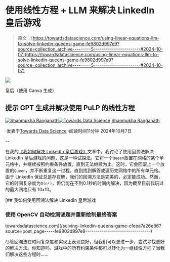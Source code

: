 # 使用线性方程 + LLM 来解决 LinkedIn 皇后游戏

> 原文：[https://towardsdatascience.com/using-linear-equations-llm-to-solve-linkedin-queens-game-fe9802d997e9?source=collection_archive---------5-----------------------#2024-10-07](https://towardsdatascience.com/using-linear-equations-llm-to-solve-linkedin-queens-game-fe9802d997e9?source=collection_archive---------5-----------------------#2024-10-07)

![](../Images/ad35481c77af475538a173dca31d3d3f.png)

皇后（使用 Canva 生成）

## 提示 GPT 生成并解决使用 PuLP 的线性方程

[](https://memsranga.com/?source=post_page---byline--fe9802d997e9--------------------------------)[![Shanmukha Ranganath](../Images/b362e4a5eb87077e889cb1db702955b3.png)](https://memsranga.com/?source=post_page---byline--fe9802d997e9--------------------------------)[](https://towardsdatascience.com/?source=post_page---byline--fe9802d997e9--------------------------------)[![Towards Data Science](../Images/a6ff2676ffcc0c7aad8aaf1d79379785.png)](https://towardsdatascience.com/?source=post_page---byline--fe9802d997e9--------------------------------) [Shanmukha Ranganath](https://memsranga.com/?source=post_page---byline--fe9802d997e9--------------------------------)

·发表于[Towards Data Science](https://towardsdatascience.com/?source=post_page---byline--fe9802d997e9--------------------------------) ·阅读时间11分钟·2024年10月7日

--

在我的[《我如何解决 LinkedIn 皇后游戏》](https://medium.com/towards-data-science/solving-linkedin-queens-game-cfeea7a26e86)文章中，我讨论了使用回溯法解决 LinkedIn 皇后游戏的问题，这是一种试探法。它将一个`Queen`放置在网格的某个单元格中，并继续按照约束条件放置，直到无法继续为止。这时，它会回滚上一个放置的`Queen`，并不断重复这一过程，直到找到解答或遍历完网格中的所有单元格。由于 LinkedIn 保证总是存在解，我们的回溯方法是完美的，必定能成功。然而，它的时间复杂度为`O(n²)`，但仍能在不到0.1秒的时间内解决，因为截至目前我玩过的最大网格只有 10x10。

[](/solving-linkedin-queens-game-cfeea7a26e86?source=post_page-----fe9802d997e9--------------------------------) [## 我如何使用回溯法解决 LinkedIn 皇后游戏

### 使用 OpenCV 自动检测谜题并重新绘制最终答案

towardsdatascience.com](/solving-linkedin-queens-game-cfeea7a26e86?source=post_page-----fe9802d997e9--------------------------------)

尽管回溯法在时间复杂度和实现上表现良好，但我们可以更进一步，尝试寻找更好的解决方法。你知道吗，游戏中的所有约束条件都可以转化为一组线性方程？当我们解决这些方程时……

